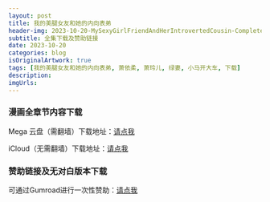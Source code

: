 ```yaml
---
layout: post
title: 我的美腿女友和她的内向表弟
header-img: 2023-10-20-MySexyGirlFriendAndHerIntrovertedCousin-Completedownload/227.1.jpg
subtitle: 全集下载及赞助链接
date: 2023-10-20
categories: blog
isOriginalArtwork: true
tags: [我的美腿女友和她的内向表弟, 萧依柔, 萧玲儿, 绿妻, 小马开大车, 下载]
description:
imgUrls:
---
```

### 漫画全章节内容下载

Mega 云盘（需翻墙）下载地址：[请点我](https://mega.nz/file/CcVFmQCS#U0TmUc4iUb3MSnswwZW5y3sFwmJ4B6f8ajDCh8kGtOE "Mega云盘")

iCloud（无需翻墙）下载地址：[请点我](https://www.icloud.com/iclouddrive/0c2boeq_4u3hkYPiJm9yt0cfg#%E6%88%91%E7%9A%84%E7%BE%8E%E8%85%BF%E5%A5%B3%E5%8F%8B%E5%92%8C%E5%A5%B9%E7%9A%84%E5%86%85%E5%90%91%E8%A1%A8%E5%BC%9F)

### 赞助链接及无对白版本下载

可通过Gumroad进行一次性赞助：[请点我](https://weloventr4ever.gumroad.com/l/MySexyGirlFriendAndHerIntrovertedCousinWithoutDialogue)
